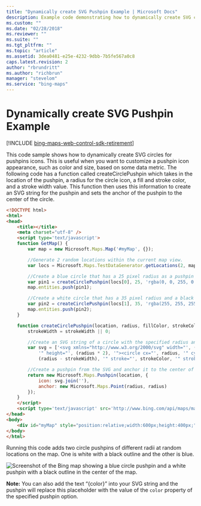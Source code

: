 ```yaml
---
title: "Dynamically create SVG Pushpin Example | Microsoft Docs"
description: Example code demonstrating how to dynamically create SVG circles for pushpin icons using a custom function.
ms.custom: ""
ms.date: "02/28/2018"
ms.reviewer: ""
ms.suite: ""
ms.tgt_pltfrm: ""
ms.topic: "article"
ms.assetid: 3dea0481-e25e-4232-9dbb-7b5fe567a0c8
caps.latest.revision: 2
author: "rbrundritt"
ms.author: "richbrun"
manager: "stevelom"
ms.service: "bing-maps"
---
```


# Dynamically create SVG Pushpin Example

[!INCLUDE [bing-maps-web-control-sdk-retirement](../../includes/bing-maps-web-control-sdk-retirement.md)]

This code sample shows how to dynamically create SVG circles for pushpins icons. This is useful when you want to customize a pushpin icon appearance, such as color and size, based on some data metric. The following code has a function called createCirclePushpin which takes in the location of the pushpin, a radius for the circle icon, a fill and stroke color, and a stroke width value. This function then uses this information to create an SVG string for the pushpin and sets the anchor of the pushpin to the center of the circle. 

```html
<!DOCTYPE html>
<html>
<head>
    <title></title>
    <meta charset="utf-8" />
	<script type='text/javascript'>
    function GetMap() {
        var map = new Microsoft.Maps.Map('#myMap', {});

        //Generate 2 random locations within the current map view.
        var locs = Microsoft.Maps.TestDataGenerator.getLocations(2, map.getBounds());

        //Create a blue circle that has a 25 pixel radius as a pushpin and add to map.
        var pin1 = createCirclePushpin(locs[0], 25, 'rgba(0, 0, 255, 0.5)');
        map.entities.push(pin1);

        //Create a white circle that has a 35 pixel radius and a black outline as a pushpin and add to map.
        var pin2 = createCirclePushpin(locs[1], 35, 'rgba(255, 255, 255, 0.8)', 'black', 1);
        map.entities.push(pin2);
    }

    function createCirclePushpin(location, radius, fillColor, strokeColor, strokeWidth) {
        strokeWidth = strokeWidth || 0;

        //Create an SVG string of a circle with the specified radius and color.
        var svg = ['<svg xmlns="http://www.w3.org/2000/svg" width="', (radius * 2),
            '" height="', (radius * 2), '"><circle cx="', radius, '" cy="', radius, '" r="',
            (radius - strokeWidth), '" stroke="', strokeColor, '" stroke-width="', strokeWidth, '" fill="', fillColor, '"/></svg>'];

        //Create a pushpin from the SVG and anchor it to the center of the circle.
        return new Microsoft.Maps.Pushpin(location, {
            icon: svg.join(''),
            anchor: new Microsoft.Maps.Point(radius, radius)
        });
    }
    </script>
    <script type='text/javascript' src='http://www.bing.com/api/maps/mapcontrol?callback=GetMap&key=[YOUR_BING_MAPS_KEY]' async defer></script>
</head>
<body>
    <div id="myMap" style="position:relative;width:600px;height:400px;"></div>
</body>
</html>
```

Running this code adds two circle pushpins of different radii at random locations on the map. One is white with a black outline and the other is blue.

![Screenshot of the Bing map showing a blue circle pushpin and a white pushpin with a black outline in the center of the map.](../../media/bmv8-dynamicsvgexample.png)

**Note:** You can also add the text “{color}” into your SVG string and the pushpin will replace this placeholder with the value of the `color` property of the specified pushpin option.